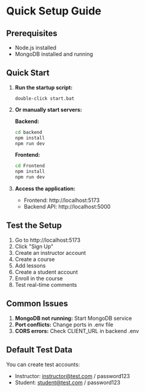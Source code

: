 # Quick Setup Guide

## Prerequisites
- Node.js installed
- MongoDB installed and running

## Quick Start

1. **Run the startup script:**
   ```
   double-click start.bat
   ```

2. **Or manually start servers:**

   **Backend:**
   ```bash
   cd backend
   npm install
   npm run dev
   ```

   **Frontend:**
   ```bash
   cd Frontend
   npm install
   npm run dev
   ```

3. **Access the application:**
   - Frontend: http://localhost:5173
   - Backend API: http://localhost:5000

## Test the Setup

1. Go to http://localhost:5173
2. Click "Sign Up"
3. Create an instructor account
4. Create a course
5. Add lessons
6. Create a student account
7. Enroll in the course
8. Test real-time comments

## Common Issues

1. **MongoDB not running:** Start MongoDB service
2. **Port conflicts:** Change ports in .env file
3. **CORS errors:** Check CLIENT_URL in backend .env

## Default Test Data

You can create test accounts:
- Instructor: instructor@test.com / password123
- Student: student@test.com / password123